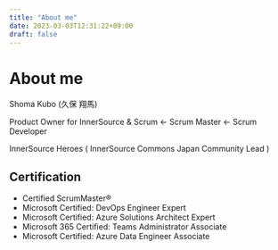 ```yaml
---
title: "About me"
date: 2023-03-03T12:31:22+09:00
draft: false
---
```


# About me
Shoma Kubo (久保 翔馬)

Product Owner for InnerSource & Scrum  ← Scrum Master ← Scrum Developer

InnerSource Heroes ( InnerSource Commons Japan Community Lead )


## Certification

- Certified ScrumMaster®
- Microsoft Certified: DevOps Engineer Expert
- Microsoft Certified: Azure Solutions Architect Expert
- Microsoft 365 Certified: Teams Administrator Associate
- Microsoft Certified: Azure Data Engineer Associate
